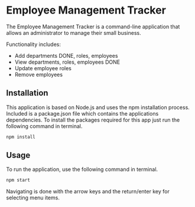 # Employee Management Tracker

The Employee Management Tracker is a command-line application that allows an administrator to manage their small business.

Functionality includes:

  * Add departments DONE, roles, employees
  * View departments, roles, employees DONE
  * Update employee roles
  * Remove employees

## Installation

This application is based on Node.js and uses the npm installation process. Included is a package.json file which contains the applications dependencies. To install the packages required for this app just run the following command in terminal.

```bash
npm install
```

## Usage

To run the application, use the following command in terminal.

```bash
npm start
```

Navigating is done with the arrow keys and the return/enter key for selecting menu items.
